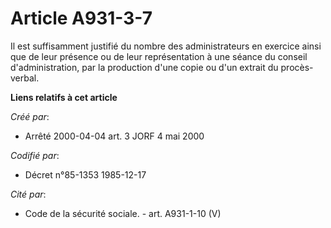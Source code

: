 # Article A931-3-7

Il est suffisamment justifié du nombre des administrateurs en exercice ainsi que de leur présence ou de leur représentation à
une séance du conseil d'administration, par la production d'une copie ou d'un extrait du procès-verbal.

**Liens relatifs à cet article**

_Créé par_:

  - Arrêté 2000-04-04 art. 3 JORF 4 mai 2000

_Codifié par_:

  - Décret n°85-1353 1985-12-17

_Cité par_:

  - Code de la sécurité sociale. - art. A931-1-10 (V)
